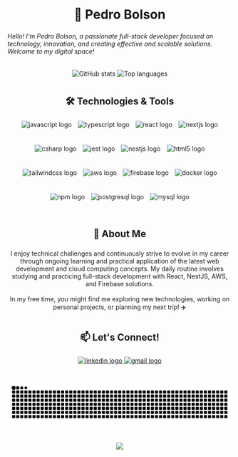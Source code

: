 <h1 align="center">👋 Pedro Bolson</h1>

###

<h6 align="left">Hello! I'm Pedro Bolson, a passionate full-stack developer focused on technology, innovation, and creating effective and scalable solutions. Welcome to my digital space!</h6>

###

<div align="center">
  <!-- GitHub Stats -->
  <img
    src="https://github-readme-stats.vercel.app/api?username=PedroBolson&show_icons=true&include_all_commits=true&count_private=true&theme=dracula&hide_border=false&cache_seconds=7200"
    height="150"
    alt="GitHub stats"
  />
  <!-- Top Languages -->
  <img
    src="https://github-readme-stats.vercel.app/api/top-langs?username=PedroBolson&layout=compact&card_width=320&langs_count=6&theme=dracula&hide_border=false&cache_seconds=7200"
    height="150"
    alt="Top languages"
  />
</div>

###

<h1 align="left"></h1>

###

<h2 align="center">🛠️ Technologies & Tools</h2>

###

<div align="center" style="display:flex;flex-wrap:wrap;gap:14px;justify-content:center;">
  <img src="https://cdn.jsdelivr.net/gh/devicons/devicon/icons/javascript/javascript-original.svg" height="40" alt="javascript logo" />
  <img src="https://cdn.jsdelivr.net/gh/devicons/devicon/icons/typescript/typescript-original.svg" height="40" alt="typescript logo" />
  <img src="https://cdn.jsdelivr.net/gh/devicons/devicon/icons/react/react-original.svg" height="40" alt="react logo" />
  <img src="https://cdn.jsdelivr.net/gh/devicons/devicon/icons/nextjs/nextjs-original.svg" height="40" alt="nextjs logo" />
  <img src="https://skillicons.dev/icons?i=cs" height="40" alt="csharp logo" />
  <img src="https://cdn.jsdelivr.net/gh/devicons/devicon/icons/jest/jest-plain.svg" height="40" alt="jest logo" />
  <img src="https://cdn.jsdelivr.net/gh/devicons/devicon/icons/nestjs/nestjs-original.svg" height="40" alt="nestjs logo" />
  <img src="https://cdn.jsdelivr.net/gh/devicons/devicon/icons/html5/html5-original.svg" height="40" alt="html5 logo" />
  <img src="https://cdn.jsdelivr.net/gh/devicons/devicon/icons/tailwindcss/tailwindcss-original-wordmark.svg" height="40" alt="tailwindcss logo" />
  <img src="https://cdn.jsdelivr.net/gh/devicons/devicon/icons/amazonwebservices/amazonwebservices-line-wordmark.svg" height="40" alt="aws logo" />
  <img src="https://cdn.jsdelivr.net/gh/devicons/devicon/icons/firebase/firebase-plain.svg" height="40" alt="firebase logo" />
  <img src="https://cdn.jsdelivr.net/gh/devicons/devicon/icons/docker/docker-original.svg" height="40" alt="docker logo" />
  <img src="https://cdn.jsdelivr.net/gh/devicons/devicon/icons/npm/npm-original-wordmark.svg" height="40" alt="npm logo" />
  <img src="https://cdn.jsdelivr.net/gh/devicons/devicon/icons/postgresql/postgresql-original.svg" height="40" alt="postgresql logo" />
  <img src="https://cdn.jsdelivr.net/gh/devicons/devicon/icons/mysql/mysql-original.svg" height="40" alt="mysql logo" />
</div>

###

<h1 align="left"></h1>

###

<h2 align="center">🌟 About Me</h2>

###

<p align="center">
I enjoy technical challenges and continuously strive to evolve in my career through ongoing learning and practical application of the latest web development and cloud computing concepts. My daily routine involves studying and practicing full-stack development with React, NestJS, AWS, and Firebase solutions.<br><br>
In my free time, you might find me exploring new technologies, working on personal projects, or planning my next trip! ✈️
</p>

###

<h1 align="left"></h1>

###

<h2 align="center">📫 Let's Connect!</h2>

###

<div align="center">
  <a href="https://www.linkedin.com/in/pedro-bolson-086a03337/" target="_blank">
    <img src="https://img.shields.io/static/v1?message=LinkedIn&logo=linkedin&label=&color=0077B5&logoColor=white&labelColor=&style=for-the-badge" height="45" alt="linkedin logo"  />
  </a>
  <a href="mailto:pedbolson@gmail.com" target="_blank">
    <img src="https://img.shields.io/static/v1?message=Gmail&logo=gmail&label=&color=D14836&logoColor=white&labelColor=&style=for-the-badge" height="45" alt="gmail logo"  />
  </a>
</div>

###

<h1 align="left"></h1>

###

<!-- Snake Animation -->
<div align="center">
  <picture>
    <source media="(prefers-color-scheme: dark)" srcset="https://raw.githubusercontent.com/PedroBolson/PedroBolson/output/github-contribution-grid-snake-dark.svg" />
    <img alt="Snake animation" src="https://raw.githubusercontent.com/PedroBolson/PedroBolson/output/github-contribution-grid-snake.svg" />
  </picture>
</div>

###

<div align="center">
  <img src="https://visitor-badge.laobi.icu/badge?page_id=PedroBolson.PedroBolson&"  />
</div>

###
